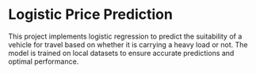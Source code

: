 # Logistic Price Prediction

This project implements logistic regression to predict the suitability of a vehicle for travel based on whether it is carrying a heavy load or not. The model is trained on local datasets to ensure accurate predictions and optimal performance.
